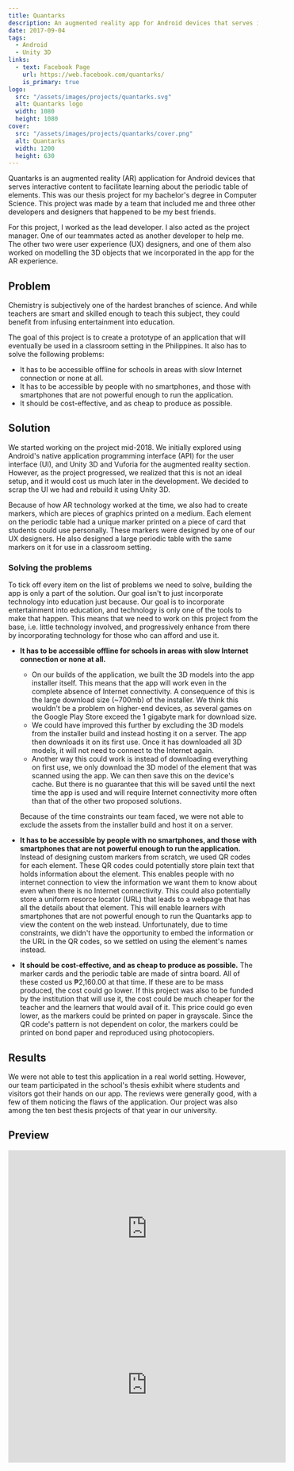 ```yaml
---
title: Quantarks
description: An augmented reality app for Android devices that serves interactive representations of elements in the periodic table.
date: 2017-09-04
tags:
  - Android
  - Unity 3D
links:
  - text: Facebook Page
    url: https://web.facebook.com/quantarks/
    is_primary: true
logo:
  src: "/assets/images/projects/quantarks.svg"
  alt: Quantarks logo
  width: 1080
  height: 1080
cover:
  src: "/assets/images/projects/quantarks/cover.png"
  alt: Quantarks
  width: 1200
  height: 630
---
```


Quantarks is an augmented reality (AR) application for Android devices that serves interactive content to facilitate learning about the periodic table of elements. This was our thesis project for my bachelor's degree in Computer Science. This project was made by a team that included me and three other developers and designers that happened to be my best friends.

For this project, I worked as the lead developer. I also acted as the project manager. One of our teammates acted as another developer to help me. The other two were user experience (UX) designers, and one of them also worked on modelling the 3D objects that we incorporated in the app for the AR experience.

## Problem

Chemistry is subjectively one of the hardest branches of science. And while teachers are smart and skilled enough to teach this subject, they could benefit from infusing entertainment into education.

The goal of this project is to create a prototype of an application that will eventually be used in a classroom setting in the Philippines. It also has to solve the following problems:

- It has to be accessible offline for schools in areas with slow Internet connection or none at all.
- It has to be accessible by people with no smartphones, and those with smartphones that are not powerful enough to run the application.
- It should be cost-effective, and as cheap to produce as possible.

## Solution

We started working on the project mid-2018. We initially explored using Android's native application programming interface (API) for the user interface (UI), and Unity 3D and Vuforia for the augmented reality section. However, as the project progressed, we realized that this is not an ideal setup, and it would cost us much later in the development. We decided to scrap the UI we had and rebuild it using Unity 3D.

Because of how AR technology worked at the time, we also had to create markers, which are pieces of graphics printed on a medium. Each element on the periodic table had a unique marker printed on a piece of card that students could use personally. These markers were designed by one of our UX designers. He also designed a large periodic table with the same markers on it for use in a classroom setting.

### Solving the problems

To tick off every item on the list of problems we need to solve, building the app is only a part of the solution. Our goal isn't to just incorporate technology into education just because. Our goal is to incorporate entertainment into education, and technology is only one of the tools to make that happen. This means that we need to work on this project from the base, i.e. little technology involved, and progressively enhance from there by incorporating technology for those who can afford and use it.

- **It has to be accessible offline for schools in areas with slow Internet connection or none at all.**
  - On our builds of the application, we built the 3D models into the app installer itself. This means that the app will work even in the complete absence of Internet connectivity. A consequence of this is the large download size (~700mb) of the installer. We think this wouldn't be a problem on higher-end devices, as several games on the Google Play Store exceed the 1 gigabyte mark for download size.
  - We could have improved this further by excluding the 3D models from the installer build and instead hosting it on a server. The app then downloads it on its first use. Once it has downloaded all 3D models, it will not need to connect to the Internet again.
  - Another way this could work is instead of downloading everything on first use, we only download the 3D model of the element that was scanned using the app. We can then save this on the device's cache. But there is no guarantee that this will be saved until the next time the app is used and will require Internet connectivity more often than that of the other two proposed solutions.
  
  Because of the time constraints our team faced, we were not able to exclude the assets from the installer build and host it on a server. 
- **It has to be accessible by people with no smartphones, and those with smartphones that are not powerful enough to run the application.** Instead of designing custom markers from scratch, we used QR codes for each element. These QR codes could potentially store plain text that holds information about the element. This enables people with no internet connection to view the information we want them to know about even when there is no Internet connectivity. This could also potentially store a uniform resorce locator (URL) that leads to a webpage that has all the details about that element. This will enable learners with smartphones that are not powerful enough to run the Quantarks app to view the content on the web instead. Unfortunately, due to time constraints, we didn't have the opportunity to embed the information or the URL in the QR codes, so we settled on using the element's names instead. 
- **It should be cost-effective, and as cheap to produce as possible.** The marker cards and the periodic table are made of sintra board. All of these costed us ₱2,160.00 at that time. If these are to be mass produced, the cost could go lower. If this project was also to be funded by the institution that will use it, the cost could be much cheaper for the teacher and the learners that would avail of it. This price could go even lower, as the markers could be printed on paper in grayscale. Since the QR code's pattern is not dependent on color, the markers could be printed on bond paper and reproduced using photocopiers.

## Results

We were not able to test this application in a real world setting. However, our team participated in the school's thesis exhibit where students and visitors got their hands on our app. The reviews were generally good, with a few of them noticing the flaws of the application. Our project was also among the ten best thesis projects of that year in our university.

## Preview

<iframe class="embed embed--youtube" width="560" height="315" src="https://www.youtube-nocookie.com/embed/aYPIwqVA5O8" title="YouTube video player" frameborder="0" allow="accelerometer; autoplay; clipboard-write; encrypted-media; gyroscope; picture-in-picture" allowfullscreen></iframe>

<iframe class="embed embed--youtube" width="560" height="315" src="https://www.youtube-nocookie.com/embed/o2x8RXFutfY" title="YouTube video player" frameborder="0" allow="accelerometer; autoplay; clipboard-write; encrypted-media; gyroscope; picture-in-picture" allowfullscreen></iframe>